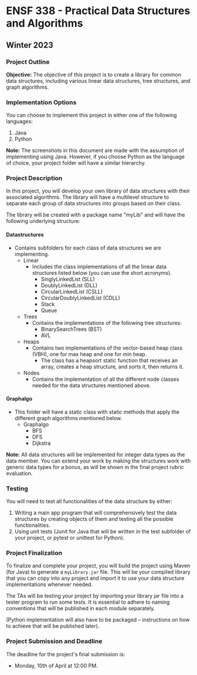 # ENSF 338 - Practical Data Structures and Algorithms
## Winter 2023

### Project Outline

**Objective:**
The objective of this project is to create a library for common data structures, including various linear data structures, tree structures, and graph algorithms.

### Implementation Options

You can choose to implement this project in either one of the following languages:
1. Java
2. Python

**Note:** The screenshots in this document are made with the assumption of implementing using Java. However, if you choose Python as the language of choice, your project folder will have a similar hierarchy.

### Project Description

In this project, you will develop your own library of data structures with their associated algorithms. The library will have a multilevel structure to separate each group of data structures into groups based on their class.

The library will be created with a package name "myLib" and will have the following underlying structure:

#### Datastructures
- Contains subfolders for each class of data structures we are implementing.
  - Linear
    - Includes the class implementations of all the linear data structures listed below (you can use the short acronyms).
      - SinglyLinkedList (SLL)
      - DoublyLinkedList (DLL)
      - CircularLinkedList (CSLL)
      - CircularDoublyLinkedList (CDLL)
      - Stack
      - Queue
  - Trees
    - Contains the implementations of the following tree structures:
      - BinarySearchTrees (BST)
      - AVL
  - Heaps
    - Contains two implementations of the vector-based heap class (VBH), one for max heap and one for min heap.
      - The class has a heapsort static function that receives an array, creates a heap structure, and sorts it, then returns it.
  - Nodes
    - Contains the implementation of all the different node classes needed for the data structures mentioned above.

#### Graphalgo
- This folder will have a static class with static methods that apply the different graph algorithms mentioned below.
  - Graphalgo
    - BFS
    - DFS
    - Dijkstra

**Note:** All data structures will be implemented for integer data types as the data member. You can extend your work by making the structures work with generic data types for a bonus, as will be shown in the final project rubric evaluation.

### Testing

You will need to test all functionalities of the data structure by either:

1. Writing a main app program that will comprehensively test the data structures by creating objects of them and testing all the possible functionalities.
2. Using unit tests (Junit for Java that will be written in the test subfolder of your project, or pytest or unittest for Python).

### Project Finalization

To finalize and complete your project, you will build the project using Maven (for Java) to generate a `myLibrary.jar` file. This will be your compiled library that you can copy into any project and import it to use your data structure implementations whenever needed.

The TAs will be testing your project by importing your library jar file into a tester program to run some tests. It is essential to adhere to naming conventions that will be published in each module separately.

(Python implementation will also have to be packaged – instructions on how to achieve that will be published later).

### Project Submission and Deadline

The deadline for the project's final submission is:
- Monday, 10th of April at 12:00 PM.
